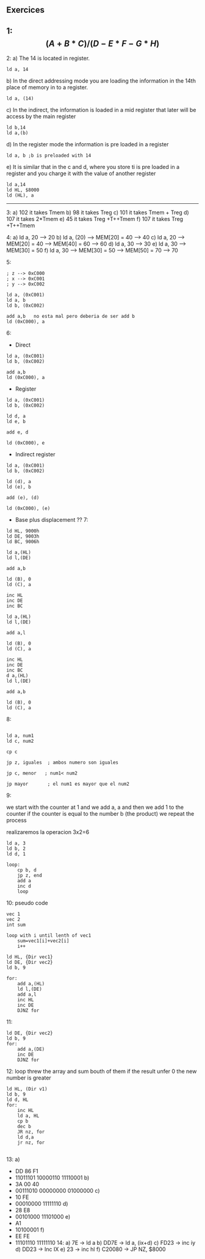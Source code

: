 ## Exercices

1: 
$$
(A+B*C)/(D-E*F-G*H)
$$
---
2:
a) The 14 is located in register.
``` assembly
ld a, 14
```
b) In the direct addressing mode you are loading the information in the 14th place of memory in to a register.
```assembly
ld a, (14)
```
c) In the indirect, the information is loaded in a mid register that later will be access by the main register 
```assembly
ld b,14
ld a,(b)
```
d) In the register mode the information is pre loaded in a register
```assembly
ld a, b ;b is preloaded with 14
```
e) It is similar that in the c and d, where you store ti is pre loaded in a register and you charge it with the value of another register 
```assembly
ld a,14
ld HL, $8000
ld (HL), a
```
---
3:
a) 102 it takes Tmem 
b) 98 it takes Treg
c) 101 it takes Tmem + Treg
d) 107 it takes 2*Tmem
e) 45 it takes Treg +T++Tmem
f) 107 it takes Treg +T++Tmem

4:
a) ld a, 20 --> 20
b) ld a, (20) --> MEM[20] = 40 --> 40
c) ld a, 20 --> MEM[20] = 40 --> MEM[40] = 60 --> 60
d) ld a, 30 --> 30
e) ld a, 30 --> MEM[30] = 50 
f) ld a, 30 --> MEM[30] = 50 --> MEM[50] = 70 --> 70

5:
```
; z --> 0xC000
; x --> 0xC001
; y --> 0xC002

ld a, (0xC001)
ld a, b
ld b, (0xC002)

add a,b   no esta mal pero deberia de ser add b
ld (0xC000), a
```
6:
- Direct
```
ld a, (0xC001)
ld b, (0xC002)

add a,b
ld (0xC000), a
```
- Register
```
ld a, (0xC001)
ld b, (0xC002)

ld d, a
ld e, b

add e, d

ld (0xC000), e
```
- Indirect register
```
ld a, (0xC001)
ld b, (0xC002)

ld (d), a
ld (e), b

add (e), (d)

ld (0xC000), (e)
```
- Base plus displacement 
	??
7:

```
ld HL, 9000h
ld DE, 9003h
ld BC, 9006h

ld a,(HL)
ld l,(DE)

add a,b

ld (B), 0
ld (C), a

inc HL
inc DE
inc BC

ld a,(HL)
ld l,(DE)

add a,l

ld (B), 0
ld (C), a

inc HL
inc DE
inc BC
d a,(HL)
ld l,(DE)

add a,b

ld (B), 0
ld (C), a
```

8:
```

ld a, num1
ld c, num2

cp c

jp z, iguales  ; ambos numero son iguales

jp c, menor   ; num1< num2 

jp mayor       ; el num1 es mayor que el num2

```
9:

we start with the counter at 1 and we add a, a and then we add 1 to the counter if the counter is equal to the number b (the product) we repeat the process

realizaremos la operacion 3x2=6
```
ld a, 3
ld b, 2
ld d, 1

loop:
	cp b, d
	jp z, end
	add a
	inc d
	loop

```
10:
pseudo code

```
vec 1
vec 2
int sum

loop with i until lenth of vec1
	sum=vec1[i]+vec2[i]
	i++

ld HL, {Dir vec1}
ld DE, {Dir vec2}
ld b, 9

for:
	add a,(HL)
	ld l,(DE)
	add a,l
	inc HL
	inc DE
	DJNZ for
```
	
11:
```
ld DE, {Dir vec2}
ld b, 9
for:
	add a,(DE)
	inc DE
	DJNZ for
```
12:
loop threw the array and sum bouth of them if the result unfer 0 the new number is greater

```
ld HL, (Dir v1)
ld b, 9
ld d, HL
for:
	inc HL
	ld a, HL
	cp b
	dec b
	JR nz, for
	ld d,a
	jr nz, for
	

```
13:
a)
- DD 86 F1
- 11011101 10000110 11110001
b)
- 3A 00 40
- 00111010 00000000 01000000
c)
- 10 FE
- 00010000 11111110
d)
- 28 E8
- 00101000 11101000
e)
- A1
- 10100001
f)
- EE FE
- 11101110 11111110
14:
	a)
		7E -> ld a
	b)
		DD7E -> ld a, (ix+d)
	c)
		FD23 -> inc iy
	d)
		DD23 -> Inc IX
	e)
		23 -> inc hl
	f)
		C20080 -> JP NZ, $8000